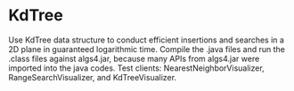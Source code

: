 # KdTree
   Use KdTree data structure to conduct efficient insertions and searches in a 2D plane in guaranteed logarithmic time. 
   Compile the .java files and run the .class files against algs4.jar, because many APIs from algs4.jar were imported into the java codes.
   Test clients: NearestNeighborVisualizer, RangeSearchVisualizer, and KdTreeVisualizer.
